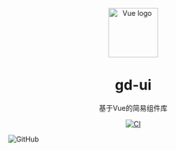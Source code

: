 <p align="center">
  <img width="100" src="https://vuejs.org/images/logo.png" alt="Vue logo">
</p>

<h1 align="center">gd-ui</h1>

<p align="center">基于Vue的简易组件库</p>

<p align="center">
  <a href="https://github.com/gzdl-strive/gzdl-admin/actions/workflows/main.yml"><img src="https://github.com/gzdl-strive/gzdl-admin/actions/workflows/main.yml/badge.svg?branch=main" alt="CI" style="max-width: 100%;" /></a>
</p>

![GitHub](https://img.shields.io/github/license/gzdl-strive/gzdl-admin)
